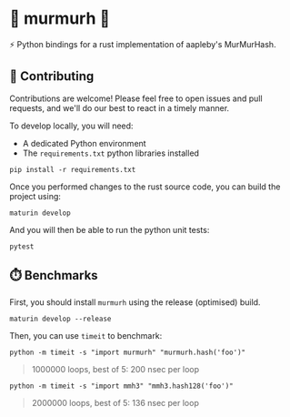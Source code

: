 # 💨 murmurh 💨
 
⚡️ Python bindings for a rust implementation of aapleby's MurMurHash.

## 💪 Contributing

Contributions are welcome! Please feel free to open issues and pull requests, and
we'll do our best to react in a timely manner.

To develop locally, you will need:
- A dedicated Python environment
- The `requirements.txt` python libraries installed

```shell
pip install -r requirements.txt
```

Once you performed changes to the rust source code, you can build the project using:
```shell
maturin develop
```

And you will then be able to run the python unit tests:
```shell
pytest
```

## ⏱️ Benchmarks

First, you should install `murmurh` using the release (optimised) build.
```shell
maturin develop --release
```

Then, you can use `timeit` to benchmark:
```shell
python -m timeit -s "import murmurh" "murmurh.hash('foo')"
```
> 1000000 loops, best of 5: 200 nsec per loop

```shell
python -m timeit -s "import mmh3" "mmh3.hash128('foo')"
```
> 2000000 loops, best of 5: 136 nsec per loop